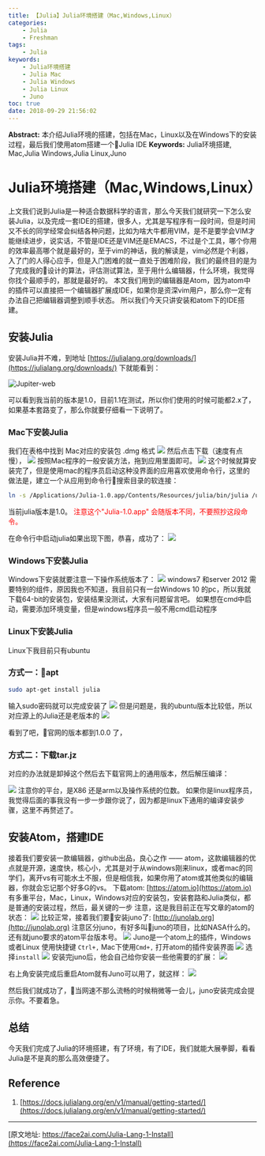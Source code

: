 ```yaml
---
title: 【Julia】Julia环境搭建（Mac,Windows,Linux）
categories:
    - Julia
    - Freshman
tags:
    - Julia
keywords:
    - Julia环境搭建
    - Julia Mac
    - Julia Windows
    - Julia Linux
    - Juno
toc: true
date: 2018-09-29 21:56:02
---
```


**Abstract:** 本介绍Julia环境的搭建，包括在Mac，Linux以及在Windows下的安装过程，最后我们使用atom搭建一个Julia IDE
**Keywords:** Julia环境搭建, Mac,Julia Windows,Julia Linux,Juno
<!--more-->
# Julia环境搭建（Mac,Windows,Linux）
上文我们说到Julia是一种适合数据科学的语言，那么今天我们就研究一下怎么安装Julia，以及完成一套IDE的搭建，很多人，尤其是写程序有一段时间，但是时间又不长的同学经常会纠结各种问题，比如为啥大牛都用VIM，是不是要学会VIM才能继续进步，说实话，不管是IDE还是VIM还是EMACS，不过是个工具，哪个你用的效率最高哪个就是最好的，至于vim的神话，我的解读是，vim必然是个利器，入了门的人得心应手，但是入门困难的就一直处于困难阶段，我们的最终目的是为了完成我的设计的算法，评估测试算法，至于用什么编辑器，什么环境，我觉得你找个最顺手的，那就是最好的。
本文我们用到的编辑器是Atom，因为atom中的插件可以直接把一个编辑器扩展成IDE，如果你是资深vim用户，那么你一定有办法自己把编辑器调整到顺手状态。
所以我们今天只讲安装和atom下的IDE搭建。
## 安装Julia
安装Julia并不难，到地址 [https://julialang.org/downloads/](https://julialang.org/downloads/)
下就能看到：

![Jupiter-web](https://tony4ai-1251394096.cos.ap-hongkong.myqcloud.com/blog_images/Julia-Lang-1-Install/julia-web.png)


可以看到我当前的版本是1.0，目前1.1在测试，所以你们使用的时候可能都2.x了，如果基本套路变了，那么你就要仔细看一下说明了。
### Mac下安装Julia
我们在表格中找到 Mac对应的安装包 .dmg 格式
![](https://tony4ai-1251394096.cos.ap-hongkong.myqcloud.com/blog_images/Julia-Lang-1-Install/markdown-img-paste-20180929222929641.png)
然后点击下载（速度有点慢），
![](https://tony4ai-1251394096.cos.ap-hongkong.myqcloud.com/blog_images/Julia-Lang-1-Install/markdown-img-paste-20180929223057287.png)
按照Mac程序的一般安装方法，拖到应用里面即可。
![](https://tony4ai-1251394096.cos.ap-hongkong.myqcloud.com/blog_images/Julia-Lang-1-Install/markdown-img-paste-2018092922315751.png)
这个时候就算安装完了，但是使用mac的程序员启动这种没界面的应用喜欢使用命令行，这里的做法是，建立一个从应用到命令行搜索目录的软连接：
```bash
ln -s /Applications/Julia-1.0.app/Contents/Resources/julia/bin/julia /usr/local/bin/julia
```
当前julia版本是1.0。
<font color="ff0000">注意这个"Julia-1.0.app" 会随版本不同，不要照抄这段命令。</font>

在命令行中启动julia如果出现下图，恭喜，成功了：
![](https://tony4ai-1251394096.cos.ap-hongkong.myqcloud.com/blog_images/Julia-Lang-1-Install/markdown-img-paste-20180929223755799.png)



### Windows下安装Julia
Windows下安装就要注意一下操作系统版本了：
![](https://tony4ai-1251394096.cos.ap-hongkong.myqcloud.com/blog_images/Julia-Lang-1-Install/markdown-img-paste-20180929223855214.png)
windows7 和server 2012 需要特别的组件，原因我也不知道，我目前只有一台Windows 10 的pc，所以我就下载64-bit的安装包，安装结果没测试，大家有问题留言吧。
如果想在cmd中启动，需要添加环境变量，但是windows程序员一般不用cmd启动程序

### Linux下安装Julia
Linux下我目前只有ubuntu
### 方式一：apt
```bash
sudo apt-get install julia
```
输入sudo密码就可以完成安装了
![](https://tony4ai-1251394096.cos.ap-hongkong.myqcloud.com/blog_images/Julia-Lang-1-Install/markdown-img-paste-20180929224835566.png)
但是问题是，我的ubuntu版本比较低，所以对应源上的Julia还是老版本的
![](https://tony4ai-1251394096.cos.ap-hongkong.myqcloud.com/blog_images/Julia-Lang-1-Install/markdown-img-paste-20180929224930362.png)

看到了吧，官网的版本都到1.0.0 了，
### 方式二：下载tar.jz
对应的办法就是卸掉这个然后去下载官网上的通用版本，然后解压编译：

![](https://tony4ai-1251394096.cos.ap-hongkong.myqcloud.com/blog_images/Julia-Lang-1-Install/markdown-img-paste-20180929225148724.png)
注意你的平台，是X86 还是arm以及操作系统的位数。
如果你是linux程序员，我觉得后面的事我没有一步一步跟你说了，因为都是linux下通用的编译安装步骤，这里不再赘述了。

## 安装Atom，搭建IDE
接着我们要安装一款编辑器，github出品，良心之作 —— atom，这款编辑器的优点就是开源，速度快，核心小，尤其是对于从windows刚来linux，或者mac的同学们，离开vs有可能水土不服，但是相信我，如果你用了atom或其他类似的编辑器，你就会忘记那个好多G的vs。
下载atom: [https://atom.io](https://atom.io)
有多重平台，Mac，Linux，Windows对应的安装包，安装套路和Julia类似，都是普通的安装过程，然后，最关键的一步
注意，这是我目前正在写文章的atom的状态：
![](https://tony4ai-1251394096.cos.ap-hongkong.myqcloud.com/blog_images/Julia-Lang-1-Install/markdown-img-paste-20180929225947832.png)
比较正常，接着我们要安装juno了: [http://junolab.org](http://junolab.org) 注意区分juno，有好多叫juno的项目，比如NASA什么的。还有就juno要求的atom平台版本号。
![](https://tony4ai-1251394096.cos.ap-hongkong.myqcloud.com/blog_images/Julia-Lang-1-Install/markdown-img-paste-20180929230139168.png)
Juno是一个atom上的插件，Windows 或者Linux 使用快捷键 ```Ctrl+,```
Mac下使用```Cmd+,``` 打开atom的插件安装界面
![](https://tony4ai-1251394096.cos.ap-hongkong.myqcloud.com/blog_images/Julia-Lang-1-Install/markdown-img-paste-20180929230510192.png)
选择```install```
![](https://tony4ai-1251394096.cos.ap-hongkong.myqcloud.com/blog_images/Julia-Lang-1-Install/markdown-img-paste-20180929230703482.png)
安装完juno后，他会自己给你安装一些他需要的扩展：
![](https://tony4ai-1251394096.cos.ap-hongkong.myqcloud.com/blog_images/Julia-Lang-1-Install/markdown-img-paste-20180929231412150.png)

右上角安装完成后重启Atom就有Juno可以用了，就这样：
![](https://tony4ai-1251394096.cos.ap-hongkong.myqcloud.com/blog_images/Julia-Lang-1-Install/markdown-img-paste-20180929232623129.png)

然后我们就成功了，当网速不那么流畅的时候稍微等一会儿，juno安装完成会提示你。不要着急。
## 总结
今天我们完成了Julia的环境搭建，有了环境，有了IDE，我们就能大展拳脚，看看Julia是不是真的那么高效便捷了。

## Reference
1. [https://docs.julialang.org/en/v1/manual/getting-started/](https://docs.julialang.org/en/v1/manual/getting-started/)


--------------------------
[原文地址: https://face2ai.com/Julia-Lang-1-Install](https://face2ai.com/Julia-Lang-1-Install)
